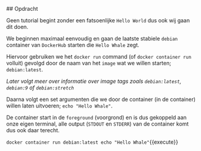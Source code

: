 ## Opdracht

Geen tutorial begint zonder een fatsoenlijke `Hello World` dus ook wij gaan dit doen. 

We beginnen maximaal eenvoudig en gaan de laatste stabiele `debian` container van `DockerHub` starten die `Hello Whale` zegt. 

Hiervoor gebruiken we het `docker run` command (of `docker container run` volluit) gevolgd door de naam van het `image` wat we willen starten; `debian:latest`. 

*Later volgt meer over informatie over image tags zoals `debian:latest`, `debian:9` of `debian:stretch`*

Daarna volgt een set argumenten die we door de container (in de container) willen laten uitvoeren; `echo "Hello Whale"`.

De container start in de `foreground` (voorgrond) en is dus gekoppeld aan onze eigen terminal, alle output (`STDOUT` en `STDERR`) van de container komt dus ook daar terecht. 

`docker container run debian:latest echo "Hello Whale"`{{execute}}
